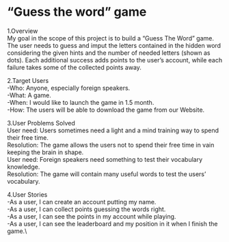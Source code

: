 
# “Guess the word” game

1.Overview\
My goal in the scope of this project is to build a “Guess The Word” game. The user needs to guess and imput the letters contained in  the hidden word considering the given hints and the number of needed letters (shown as dots). Each additional success adds points to the user’s account, while each failure takes some of the collected points away.

2.Target Users\
-Who: Anyone, especially foreign speakers.\
-What: A game.\
-When: I would like to launch the game in 1.5 month.\
-How: The users will be able to download the game from our Website.

3.User Problems Solved\
User need: Users sometimes need a light and a mind training way to spend their free time. \
Resolution: The game allows the users not to spend their free time in vain keeping the brain in shape. \
User need: Foreign speakers need something to test their vocabulary knowledge.\
Resolution: The game will contain many useful words to test the users’ vocabulary. 


4.User Stories\
-As a user, I can create an account putting my name.\
-As a user, I can collect points guessing the words right.\
-As a user, I can see the points in my account while playing.\
-As a user, I can see the leaderboard and my position in it when I finish the game.\

